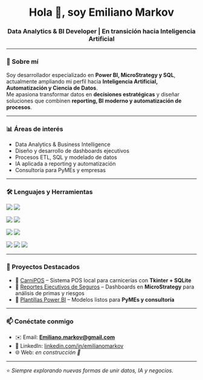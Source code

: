 <h1 align="center">Hola 👋, soy Emiliano Markov</h1>
<h3 align="center">Data Analytics & BI Developer | En transición hacia Inteligencia Artificial</h3>

---

### 🚀 Sobre mí
Soy desarrollador especializado en **Power BI, MicroStrategy y SQL**, actualmente ampliando mi perfil hacia **Inteligencia Artificial, Automatización y Ciencia de Datos**.  
Me apasiona transformar datos en **decisiones estratégicas** y diseñar soluciones que combinen **reporting, BI moderno y automatización de procesos**.

---

### 📊 Áreas de interés
- Data Analytics & Business Intelligence  
- Diseño y desarrollo de dashboards ejecutivos  
- Procesos ETL, SQL y modelado de datos  
- IA aplicada a reporting y automatización  
- Consultoría para PyMEs y empresas  

---

### 🛠️ Lenguajes y Herramientas
<p align="left">
  <!-- BI -->
  <a href="https://powerbi.microsoft.com/" target="_blank"><img src="https://img.shields.io/badge/PowerBI-F2C811?style=for-the-badge&logo=powerbi&logoColor=black"/></a>
  <a href="https://www.microstrategy.com/" target="_blank"><img src="https://img.shields.io/badge/MicroStrategy-E41F26?style=for-the-badge&logo=data:image/svg+xml;base64,..." /></a>
  
  <!-- SQL -->
  <a href="https://www.microsoft.com/sql-server" target="_blank"><img src="https://img.shields.io/badge/SQL%20Server-CC2927?style=for-the-badge&logo=microsoftsqlserver&logoColor=white"/></a>
  <a href="https://www.mysql.com/" target="_blank"><img src="https://img.shields.io/badge/MySQL-005C84?style=for-the-badge&logo=mysql&logoColor=white"/></a>

  <!-- Data / Python -->
  <a href="https://www.python.org/" target="_blank"><img src="https://img.shields.io/badge/Python-3776AB?style=for-the-badge&logo=python&logoColor=white"/></a>
  <a href="https://jupyter.org/" target="_blank"><img src="https://img.shields.io/badge/Jupyter-F37626?style=for-the-badge&logo=jupyter&logoColor=white"/></a>

  <!-- QA / Otros -->
  <a href="https://www.selenium.dev/" target="_blank"><img src="https://img.shields.io/badge/Selenium-43B02A?style=for-the-badge&logo=selenium&logoColor=white"/></a>
  <a href="https://postman.com" target="_blank"><img src="https://img.shields.io/badge/Postman-FF6C37?style=for-the-badge&logo=postman&logoColor=white"/></a>
  <a href="https://git-scm.com/" target="_blank"><img src="https://img.shields.io/badge/Git-F05032?style=for-the-badge&logo=git&logoColor=white"/></a>
</p>

---

### 📂 Proyectos Destacados
- 🔹 [CarniPOS](#) – Sistema POS local para carnicerías con **Tkinter + SQLite**  
- 🔹 [Reportes Ejecutivos de Seguros](#) – Dashboards en **MicroStrategy** para análisis de primas y riesgos  
- 🔹 [Plantillas Power BI](#) – Modelos listos para **PyMEs y consultoría**  

---

### 📫 Conéctate conmigo
- ✉️ Email: **Emiliano.markov@gmail.com**  
- 💼 LinkedIn: [linkedin.com/in/emilianomarkov](#)  
- 🌐 Web: *en construcción 🚧*  

---

⭐ *Siempre explorando nuevas formas de unir datos, IA y negocios.*
